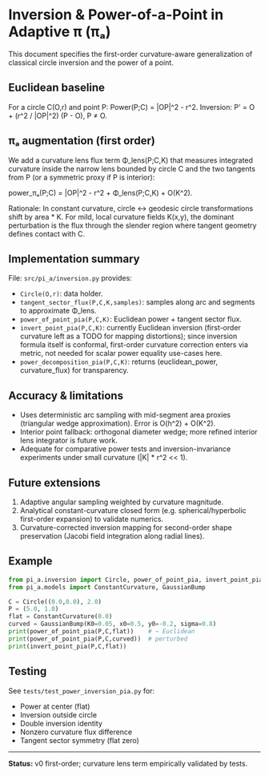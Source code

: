 # Inversion & Power-of-a-Point in Adaptive π (πₐ)

This document specifies the first-order curvature-aware generalization of classical circle inversion and the power of a point.

## Euclidean baseline
For a circle C(O,r) and point P:
  Power(P;C) = |OP|^2 - r^2.
  Inversion: P' = O + (r^2 / |OP|^2) (P - O), P ≠ O.

## πₐ augmentation (first order)
We add a curvature lens flux term Φ_lens(P;C,K) that measures integrated curvature inside the narrow lens bounded by circle C and the two tangents from P (or a symmetric proxy if P is interior):

  power_πₐ(P;C) = |OP|^2 - r^2 + Φ_lens(P;C,K) + O(K^2).

Rationale: In constant curvature, circle ↔ geodesic circle transformations shift by area * K. For mild, local curvature fields K(x,y), the dominant perturbation is the flux through the slender region where tangent geometry defines contact with C.

## Implementation summary
File: `src/pi_a/inversion.py` provides:

- `Circle(O,r)`: data holder.
- `tangent_sector_flux(P,C,K,samples)`: samples along arc and segments to approximate Φ_lens.
- `power_of_point_pia(P,C,K)`: Euclidean power + tangent sector flux.
- `invert_point_pia(P,C,K)`: currently Euclidean inversion (first-order curvature left as a TODO for mapping distortions); since inversion formula itself is conformal, first-order curvature correction enters via metric, not needed for scalar power equality use-cases here.
- `power_decomposition_pia(P,C,K)`: returns (euclidean_power, curvature_flux) for transparency.

## Accuracy & limitations
- Uses deterministic arc sampling with mid-segment area proxies (triangular wedge approximation). Error is O(h^2) + O(K^2).
- Interior point fallback: orthogonal diameter wedge; more refined interior lens integrator is future work.
- Adequate for comparative power tests and inversion-invariance experiments under small curvature (|K| * r^2 << 1).

## Future extensions
1. Adaptive angular sampling weighted by curvature magnitude.
2. Analytical constant-curvature closed form (e.g. spherical/hyperbolic first-order expansion) to validate numerics.
3. Curvature-corrected inversion mapping for second-order shape preservation (Jacobi field integration along radial lines).

## Example
```python
from pi_a.inversion import Circle, power_of_point_pia, invert_point_pia
from pi_a.models import ConstantCurvature, GaussianBump

C = Circle((0.0,0.0), 2.0)
P = (5.0, 1.0)
flat = ConstantCurvature(0.0)
curved = GaussianBump(K0=0.05, x0=0.5, y0=-0.2, sigma=0.8)
print(power_of_point_pia(P,C,flat))    # ~ Euclidean
print(power_of_point_pia(P,C,curved))  # perturbed
print(invert_point_pia(P,C,flat))
```

## Testing
See `tests/test_power_inversion_pia.py` for:
- Power at center (flat)
- Inversion outside circle
- Double inversion identity
- Nonzero curvature flux difference
- Tangent sector symmetry (flat zero)

---
**Status:** v0 first-order; curvature lens term empirically validated by tests.
